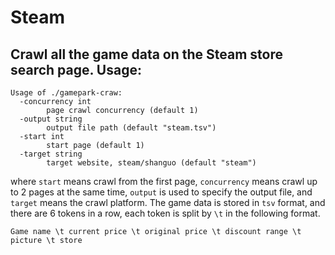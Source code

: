 # Steam
## Crawl all the game data on the Steam store search page. Usage:
```shell
Usage of ./gamepark-craw:
  -concurrency int
        page crawl concurrency (default 1)
  -output string
        output file path (default "steam.tsv")
  -start int
        start page (default 1)
  -target string
        target website, steam/shanguo (default "steam")
```

where `start` means crawl from the first page, `concurrency` means crawl up to 2 pages at the same time, `output` is used to specify the output file, and `target` means the crawl platform.
The game data is stored in `tsv` format, and there are 6 tokens in a row, each token is split by `\t` in the following format.
```shell
Game name \t current price \t original price \t discount range \t picture \t store
```
